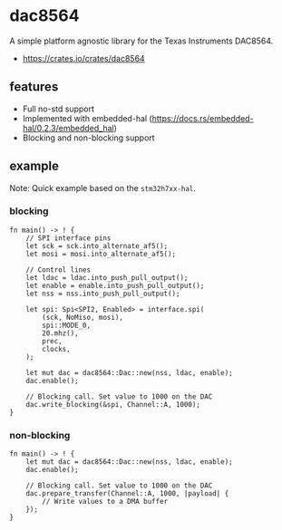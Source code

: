 # dac8564

A simple platform agnostic library for the Texas Instruments DAC8564.

- https://crates.io/crates/dac8564

## features

- Full no-std support
- Implemented with embedded-hal (https://docs.rs/embedded-hal/0.2.3/embedded_hal)
- Blocking and non-blocking support

## example

Note: Quick example based on the `stm32h7xx-hal`.

### blocking

```
fn main() -> ! {
    // SPI interface pins
    let sck = sck.into_alternate_af5();
    let mosi = mosi.into_alternate_af5();

    // Control lines
    let ldac = ldac.into_push_pull_output();
    let enable = enable.into_push_pull_output();
    let nss = nss.into_push_pull_output();

    let spi: Spi<SPI2, Enabled> = interface.spi(
        (sck, NoMiso, mosi),
        spi::MODE_0,
        20.mhz(),
        prec,
        clocks,
    );

    let mut dac = dac8564::Dac::new(nss, ldac, enable);
    dac.enable();

    // Blocking call. Set value to 1000 on the DAC
    dac.write_blocking(&spi, Channel::A, 1000);
}

```

### non-blocking

```
fn main() -> ! {
    let mut dac = dac8564::Dac::new(nss, ldac, enable);
    dac.enable();

    // Blocking call. Set value to 1000 on the DAC
    dac.prepare_transfer(Channel::A, 1000, |payload| {
        // Write values to a DMA buffer
    });
}

```